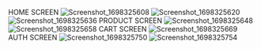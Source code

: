 HOME SCREEN
![Screenshot_1698325608](https://github.com/TMS1932k1/Ecommerce_Sfashion/assets/106855552/adca3ed3-a9ad-400e-bce1-fee47576c692)
![Screenshot_1698325620](https://github.com/TMS1932k1/Ecommerce_Sfashion/assets/106855552/40d594c4-38f6-4ac8-9c61-d2fbd18bb740)
![Screenshot_1698325636](https://github.com/TMS1932k1/Ecommerce_Sfashion/assets/106855552/97e11fa3-d40c-41a7-96cd-577d139c955b)
PRODUCT SCREEN
![Screenshot_1698325648](https://github.com/TMS1932k1/Ecommerce_Sfashion/assets/106855552/c09484f8-5691-4767-9bcd-2ffd2eb6b43c)
![Screenshot_1698325658](https://github.com/TMS1932k1/Ecommerce_Sfashion/assets/106855552/bf98ccfa-db6b-49b4-88d9-5885fd1056f9)
CART SCREEN
![Screenshot_1698325669](https://github.com/TMS1932k1/Ecommerce_Sfashion/assets/106855552/0544de5e-ad8d-4741-a8c0-95fe2f825c9b)
AUTH SCREEN
![Screenshot_1698325750](https://github.com/TMS1932k1/Ecommerce_Sfashion/assets/106855552/86fea033-63a3-48ba-832a-08f89424c164)
![Screenshot_1698325754](https://github.com/TMS1932k1/Ecommerce_Sfashion/assets/106855552/6865e498-a201-4c0f-92c3-cd7810ffa403)
